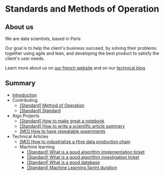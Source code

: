 # Standards and Methods of Operation

## About us
We are data scientists, based in Paris

Our goal is to help the client's business succeed, by solving their problems together using agile and lean, and developing the best product to satisfy the client's user needs.

Learn more about us on [our french website](https://www.sicara.com/) and on our [technical blog](https://blog.sicara.com/)

## Summary


* [Introduction](README.md)
* Contributing
  * [[Standard] Method of Operation](contributing/mo.s.md)
  * [[Standard] Standard](contributing/standard.s.md)
* Algo Projects
  * [[Standard] How to make great a notebook](algo-projects/make-great-notebook.s.md)
  * [[Standard] How to write a scientific article summary](algo-projects/write-an-article-summary.s.md)
  * [[MO] How to have repeatable experiments](algo-projects/how-to-have-repeatable-experiments.mo.md)
* Technical Articles
  * [[MO] How to industrialize a Hive data production chain](technical-articles/hive-data-production-chain.md)
  * Machine learning
    * [[Standard] What is a good algorithm implementation ticket](/technical-articles/machine-learning/algorithm-implementation-ticket.md)
    * [[Standard] What is a good algorithm investigation ticket](/technical-articles/machine-learning/algorithm-investigation-ticket.md)
    * [[Standard] What is a good database](/technical-articles/machine-learning/good-database.md)
    * [[Standard] Machine Learning Sprint duration](/technical-articles/machine-learning/sprint-duration.md)
